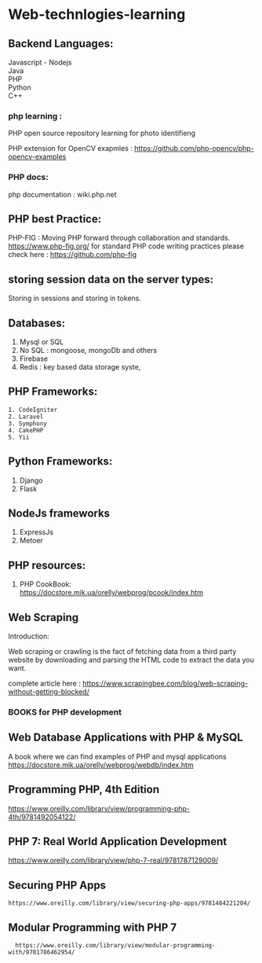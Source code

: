 # Web-technlogies-learning

## Backend Languages: 
Javascript - Nodejs <br>
Java<br>
PHP<br>
Python<br>
C++ <br>

### php learning : 


PHP open source repository learning for photo identifieng 

PHP extension for OpenCV
exapmles : https://github.com/php-opencv/php-opencv-examples


### PHP docs:
 php documentation : wiki.php.net

## PHP best Practice: 
  
  PHP-FIG : Moving PHP forward through collaboration and standards.
  https://www.php-fig.org/
  for standard PHP code writing practices please check here : https://github.com/php-fig
## storing session data on the server types: 
  Storing in sessions and storing in tokens.
  
  
  ## Databases: 
  
 1. Mysql or SQL
 2. No SQL : mongoose, mongoDb and others
 3. Firebase 
 4. Redis : key based data storage syste, 
 
 
 ## PHP Frameworks:
    1. CodeIgniter
    2. Laravel 
    3. Symphony
    4. CakePHP
    5. Yii
    
 ## Python Frameworks: 
   1. Django
   2. Flask
 
 ## NodeJs frameworks
   1. ExpressJs
   2. Metoer 
    
## PHP resources: 
  1. PHP CookBook: https://docstore.mik.ua/orelly/webprog/pcook/index.htm


## Web Scraping 
  Introduction: 

  Web scraping or crawling is the fact of fetching data from a third party website by downloading and parsing the HTML code to extract the data you want.

  complete article here : https://www.scrapingbee.com/blog/web-scraping-without-getting-blocked/

### BOOKS for PHP development

## Web Database Applications with PHP & MySQL 
  A book where we can find examples of PHP and mysql applications 
  https://docstore.mik.ua/orelly/webprog/webdb/index.htm
  

## Programming PHP, 4th Edition

  https://www.oreilly.com/library/view/programming-php-4th/9781492054122/

## PHP 7: Real World Application Development
  https://www.oreilly.com/library/view/php-7-real/9781787129009/


## Securing PHP Apps
    https://www.oreilly.com/library/view/securing-php-apps/9781484221204/

## Modular Programming with PHP 7
      https://www.oreilly.com/library/view/modular-programming-with/9781786462954/